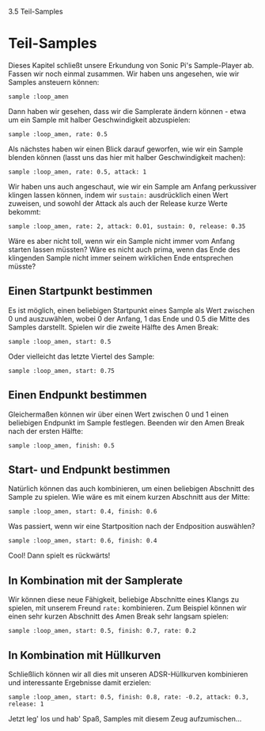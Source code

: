 3.5 Teil-Samples

# Teil-Samples

Dieses Kapitel schließt unsere Erkundung von Sonic Pi's Sample-Player 
ab. Fassen wir noch einmal zusammen. Wir haben uns angesehen, wie wir 
Samples ansteuern können:

```
sample :loop_amen
```

Dann haben wir gesehen, dass wir die Samplerate ändern können - etwa um 
ein Sample mit halber Geschwindigkeit abzuspielen:

```
sample :loop_amen, rate: 0.5
```

Als nächstes haben wir einen Blick darauf geworfen, wie wir ein Sample 
blenden können (lasst uns das hier mit halber Geschwindigkeit machen):

```
sample :loop_amen, rate: 0.5, attack: 1
```

Wir haben uns auch angeschaut, wie wir ein Sample am Anfang perkussiver 
klingen lassen können, indem wir `sustain:` ausdrücklich einen Wert 
zuweisen, und sowohl der Attack als auch der Release kurze Werte 
bekommt:

```
sample :loop_amen, rate: 2, attack: 0.01, sustain: 0, release: 0.35
```

Wäre es aber nicht toll, wenn wir ein Sample nicht immer vom Anfang 
starten lassen müssten? Wäre es nicht auch prima, wenn das Ende des 
klingenden Sample nicht immer seinem wirklichen Ende entsprechen 
müsste?

## Einen Startpunkt bestimmen

Es ist möglich, einen beliebigen Startpunkt eines Sample als Wert 
zwischen 0 und auszuwählen, wobei 0 der Anfang, 1 das Ende und 0.5 die 
Mitte des Samples darstellt. Spielen wir die zweite Hälfte des Amen 
Break:

```
sample :loop_amen, start: 0.5
```

Oder vielleicht das letzte Viertel des Sample:

```
sample :loop_amen, start: 0.75
```

## Einen Endpunkt bestimmen

Gleichermaßen können wir über einen Wert zwischen 0 und 1 einen 
beliebigen Endpunkt im Sample festlegen. Beenden wir den Amen Break 
nach der ersten Hälfte:

```
sample :loop_amen, finish: 0.5
```

## Start- und Endpunkt bestimmen

Natürlich können das auch kombinieren, um einen beliebigen Abschnitt 
des Sample zu spielen. Wie wäre es mit einem kurzen Abschnitt aus der 
Mitte:

```
sample :loop_amen, start: 0.4, finish: 0.6
```

Was passiert, wenn wir eine Startposition nach der Endposition 
auswählen?

```
sample :loop_amen, start: 0.6, finish: 0.4
```

Cool! Dann spielt es rückwärts!

## In Kombination mit der Samplerate

Wir können diese neue Fähigkeit, beliebige Abschnitte eines Klangs zu 
spielen, mit unserem Freund `rate:` kombinieren. Zum Beispiel können 
wir einen sehr kurzen Abschnitt des Amen Break sehr langsam spielen:

```
sample :loop_amen, start: 0.5, finish: 0.7, rate: 0.2
```

## In Kombination mit Hüllkurven

Schließlich können wir all dies mit unseren ADSR-Hüllkurven kombinieren 
und interessante Ergebnisse damit erzielen:

```
sample :loop_amen, start: 0.5, finish: 0.8, rate: -0.2, attack: 0.3, release: 1
```

Jetzt leg' los und hab' Spaß, Samples mit diesem Zeug aufzumischen...
